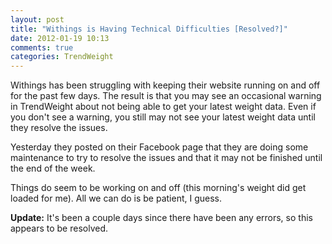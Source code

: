```yaml
---
layout: post
title: "Withings is Having Technical Difficulties [Resolved?]"
date: 2012-01-19 10:13
comments: true
categories: TrendWeight
---
```


Withings has been struggling with keeping their website running on and off for the past few days.  The result is that you may see an occasional warning in TrendWeight about not being able to get your latest weight data.  Even if you don't see a warning, you still may not see your latest weight data until they resolve the issues.

Yesterday they posted on their Facebook page that they are doing some maintenance to try to resolve the issues and that it may not be finished until the end of the week.

Things do seem to be working on and off (this morning's weight did get loaded for me).  All we can do is be patient, I guess.

**Update:**
It's been a couple days since there have been any errors, so this appears to be resolved.